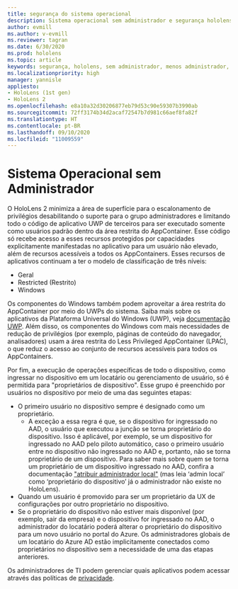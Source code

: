 ```yaml
---
title: segurança do sistema operacional
description: Sistema operacional sem administrador e segurança hololens
author: evmill
ms.author: v-evmill
ms.reviewer: tagran
ms.date: 6/30/2020
ms.prod: hololens
ms.topic: article
keywords: segurança, hololens, sem administrador, menos administrador, sistema operacional, sistema operacional sem administrador, os administrador, so sem administrador, hololens 2, segurança do hololens2,
ms.localizationpriority: high
manager: yannisle
appliesto:
- HoloLens (1st gen)
- HoloLens 2
ms.openlocfilehash: e8a10a32d30206877eb79d53c90e59307b3990ab
ms.sourcegitcommit: 72ff3174b34d2acaf72547b7d981c66aef8fa82f
ms.translationtype: HT
ms.contentlocale: pt-BR
ms.lasthandoff: 09/10/2020
ms.locfileid: "11009559"
---
```

# Sistema Operacional sem Administrador

O HoloLens 2 minimiza a área de superfície para o escalonamento de privilégios desabilitando o suporte para o grupo administradores e limitando todo o código de aplicativo UWP de terceiros para ser executado somente como usuários padrão dentro da área restrita do AppContainer. Esse código só recebe acesso a esses recursos protegidos por capacidades explicitamente manifestadas no aplicativo para um usuário não elevado, além de recursos acessíveis a todos os AppContainers.
Esses recursos de aplicativos continuam a ter o modelo de classificação de três níveis:
  * Geral
  * Restricted (Restrito)
  * Windows

Os componentes do Windows também podem aproveitar a área restrita do AppContainer por meio do UWPs do sistema. Saiba mais sobre os aplicativos da Plataforma Universal do Windows (UWP), veja [documentação UWP](https://docs.microsoft.com/windows/uwp/). Além disso, os componentes do Windows com mais necessidades de redução de privilégios (por exemplo, páginas de conteúdo do navegador, analisadores) usam a área restrita do Less Privileged AppContainer (LPAC), o que reduz o acesso ao conjunto de recursos acessíveis para todos os AppContainers.

Por fim, a execução de operações específicas de todo o dispositivo, como ingressar no dispositivo em um locatário ou gerenciamento de usuário, só é permitida para "proprietários de dispositivo". Esse grupo é preenchido por usuários no dispositivo por meio de uma das seguintes etapas:
  * O primeiro usuário no dispositivo sempre é designado como um proprietário. 
    * A exceção a essa regra é que, se o dispositivo for ingressado no AAD, o usuário que executou a junção se torna proprietário do dispositivo. Isso é aplicável, por exemplo, se um dispositivo for ingressado no AAD pelo piloto automático, caso o primeiro usuário entre no dispositivo não ingressado no AAD e, portanto, não se torna proprietário de um dispositivo. Para saber mais sobre quem se torna um proprietário de um dispositivo ingressado no AAD, confira a documentação ["atribuir administrador local"](https://docs.microsoft.com/azure/active-directory/devices/assign-local-admin) (mas leia ‘admin local’ como ‘proprietário do dispositivo’ já o administrador não existe no HoloLens).
  * Quando um usuário é promovido para ser um proprietário da UX de configurações por outro proprietário no dispositivo.
  * Se o proprietário do dispositivo não estiver mais disponível (por exemplo, sair da empresa) e o dispositivo for ingressado no AAD, o administrador do locatário poderá alterar o proprietário do dispositivo para um novo usuário no portal do Azure.
Os administradores globais de um locatário do Azure AD estão implicitamente conectados como proprietários no dispositivo sem a necessidade de uma das etapas anteriores. 

Os administradores de TI podem gerenciar quais aplicativos podem acessar através das políticas de [privacidade](https://docs.microsoft.com/windows/client-management/mdm/policy-csp-privacy). 
